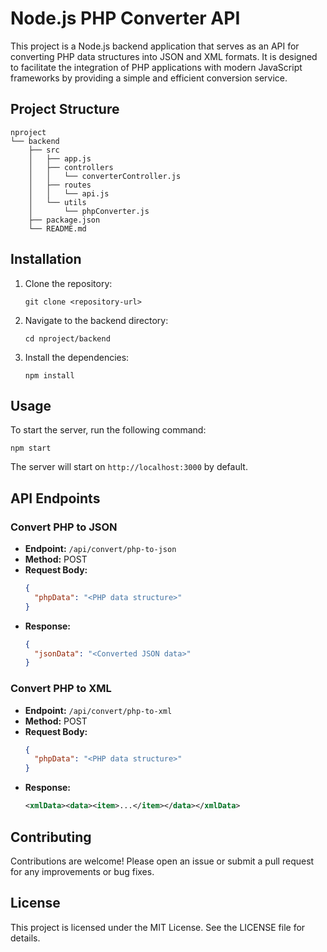 # Node.js PHP Converter API

This project is a Node.js backend application that serves as an API for converting PHP data structures into JSON and XML formats. It is designed to facilitate the integration of PHP applications with modern JavaScript frameworks by providing a simple and efficient conversion service.

## Project Structure

```
nproject
└── backend
    ├── src
    │   ├── app.js
    │   ├── controllers
    │   │   └── converterController.js
    │   ├── routes
    │   │   └── api.js
    │   └── utils
    │       └── phpConverter.js
    ├── package.json
    └── README.md
```

## Installation

1. Clone the repository:
   ```
   git clone <repository-url>
   ```

2. Navigate to the backend directory:
   ```
   cd nproject/backend
   ```

3. Install the dependencies:
   ```
   npm install
   ```

## Usage

To start the server, run the following command:
```
npm start
```

The server will start on `http://localhost:3000` by default.

## API Endpoints

### Convert PHP to JSON

- **Endpoint:** `/api/convert/php-to-json`
- **Method:** POST
- **Request Body:** 
  ```json
  {
    "phpData": "<PHP data structure>"
  }
  ```
- **Response:** 
  ```json
  {
    "jsonData": "<Converted JSON data>"
  }
  ```

### Convert PHP to XML

- **Endpoint:** `/api/convert/php-to-xml`
- **Method:** POST
- **Request Body:** 
  ```json
  {
    "phpData": "<PHP data structure>"
  }
  ```
- **Response:** 
  ```xml
  <xmlData><data><item>...</item></data></xmlData>
  ```

## Contributing

Contributions are welcome! Please open an issue or submit a pull request for any improvements or bug fixes.

## License

This project is licensed under the MIT License. See the LICENSE file for details.